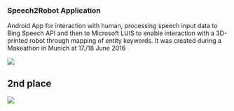 ### Speech2Robot Application

Android App for interaction with human, processing speech input data to Bing Speech API and then to Microsoft LUIS to enable interaction with a 3D-printed robot through mapping of entity keywords. It was created during a Makeathon in Munich at 17./18 June 2016

<img src="https://github.com/marvin21/Speech2Robot/blob/master/res/makeathon.png">

## 2nd place

<img src="https://github.com/marvin21/Speech2Robot/blob/master/res/team.png">
